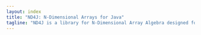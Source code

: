 ```yaml
---
layout: index
title: "ND4J: N-Dimensional Arrays for Java"
tagline: "ND4J is a library for N-Dimensional Array Algebra designed for production environments"
---
```

